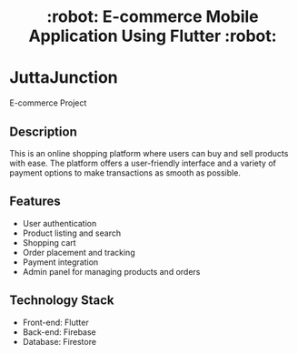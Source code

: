 <h1 align="center">
  :robot: E-commerce Mobile Application Using Flutter <a href="#"></a> :robot:
</h1>

# JuttaJunction

E-commerce Project

## Description

This is an online shopping platform where users can buy and sell products with ease. The platform offers a user-friendly interface and a variety of payment options to make transactions as smooth as possible.

## Features

- User authentication
- Product listing and search
- Shopping cart
- Order placement and tracking
- Payment integration
- Admin panel for managing products and orders

## Technology Stack

- Front-end: Flutter
- Back-end: Firebase
- Database: Firestore


